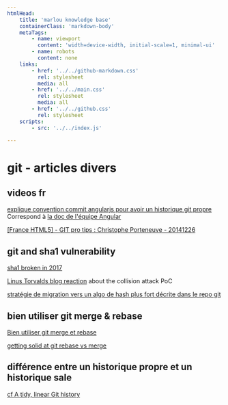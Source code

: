 ```yaml
---
htmlHead:
    title: 'marlou knowledge base' 
    containerClass: 'markdown-body'
    metaTags:
        - name: viewport
          content: 'width=device-width, initial-scale=1, minimal-ui'
        - name: robots
          content: none
    links:
        - href: '../../github-markdown.css'
          rel: stylesheet
          media: all
        - href: '../../main.css'
          rel: stylesheet
          media: all
        - href: '../../github.css'
          rel: stylesheet
    scripts:
        - src: '../../index.js'

---
```


# git - articles divers

## videos fr

[explique convention commit angularjs pour avoir un historique git propre](http://www.parleys.com/play/535a2846e4b03397a8eee892/chapter18/about)
Correspond à [la doc de l'équipe Angular](https://github.com/MarcLoupias/github_memo_repo/blob/master/angular/angular.commit-msg-convention.git.txt)

[[France HTML5] - GIT pro tips : Christophe Porteneuve - 20141226](https://www.youtube.com/watch?v=OMg7LfSuSUU)

## git and sha1 vulnerability

[sha1 broken in 2017](https://shattered.io/)

[Linus Torvalds blog reaction](https://plus.google.com/+LinusTorvalds/posts/7tp2gYWQugL) about the collision attack PoC

[stratégie de migration vers un algo de hash plus fort décrite dans le repo git](https://github.com/git/git/blob/master/Documentation/technical/hash-function-transition.txt)

## bien utiliser git merge & rebase

[Bien utiliser git merge et rebase](http://www.git-attitude.fr/2014/05/04/bien-utiliser-git-merge-et-rebase/)

[getting solid at git rebase vs merge](https://medium.com/@porteneuve/getting-solid-at-git-rebase-vs-merge-4fa1a48c53aa)

## différence entre un historique propre et un historique sale

[cf A tidy, linear Git history](http://www.bitsnbites.eu/?p=221)
